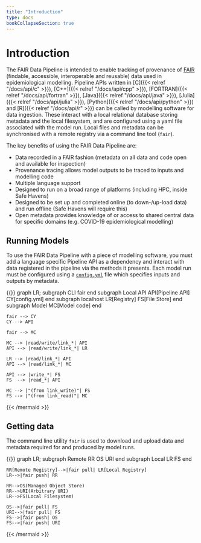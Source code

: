 ```yaml
---
title: "Introduction"
type: docs
bookCollapseSection: true
---
```


# Introduction

The FAIR Data Pipeline is intended to enable tracking of provenance of [FAIR](https://doi.org/10.1038/sdata.2016.18) (findable, accessible, interoperable and reusable) data used in epidemiological modelling. Pipeline APIs written in [C]({{< relref "/docs/api/c" >}}), [C++]({{< relref "/docs/api/cpp" >}}), [FORTRAN]({{< relref "/docs/api/fortran" >}}), [Java]({{< relref "/docs/api/java" >}}), [Julia]({{< relref "/docs/api/julia" >}}), [Python]({{< relref "/docs/api/python" >}}) and [R]({{< relref "/docs/api/r" >}}) can be called by modelling software for data ingestion. These interact with a local relational database storing metadata and the local filesystem, and are configured using a yaml file associated with the model run. Local files and metadata can be synchronised with a remote registry via a command line tool (`fair`).

The key benefits of using the FAIR Data Pipeline are:

- Data recorded in a FAIR fashion (metadata on all data and code open and available for inspection)
- Provenance tracing allows model outputs to be traced to inputs and modelling code
- Multiple language support
- Designed to run on a broad range of platforms (including HPC, inside Safe Havens)
- Designed to be set up and completed online (to down-/up-load data) and run offline (Safe Havens will require this)
- Open metadata provides knowledge of or access to shared central data for specific domains (e.g. COVID-19 epidemiological modelling)

## Running Models

To use the FAIR Data Pipeline with a piece of modelling software, you must add a language specific Pipeline API as a dependency and interact with data registered in the pipeline via the methods it presents. Each model run must be configured using a [`config.yml`](docs/interface/_index.md) file which specifies inputs and outputs by metadata.

{{<mermaid align="left">}}
graph LR;
    subgraph CLI
        fair
    end
    subgraph Local API
        API[Pipeline API]
        CY[config.yml]
    end
    subgraph localhost
        LR[Registry]
        FS[File Store]
    end
    subgraph Model
        MC[Model code]
    end
 
    fair --> CY
    CY --> API

    fair --> MC

    MC --> |read/write/link_*| API
    API --> |read/write/link_*| LR

    LR --> |read/link_*| API
    API --> |read/link_*| MC

    API --> |write_*| FS
    FS  --> |read_*| API

    MC --> |"(from link_write)"| FS
    FS --> |"(from link_read)"| MC

{{< /mermaid >}}

## Getting data

The command line utility `fair` is used to download and upload data and metadata required for and produced by model runs.

{{<mermaid align="left">}}
graph LR;
    subgraph Remote
        RR
        OS
        URI
    end
    subgraph Local
        LR
        FS
    end

    RR[Remote Registry]-->|fair pull| LR[Local Registry]
    LR-->|fair push| RR

    RR-->OS(Managed Object Store)
    RR-->URI(Arbitrary URI)
    LR-->FS(Local Filesystem)

    OS-->|fair pull| FS
    URI-->|fair pull| FS
    FS-->|fair push| OS
    FS-->|fair push| URI

{{< /mermaid >}}
